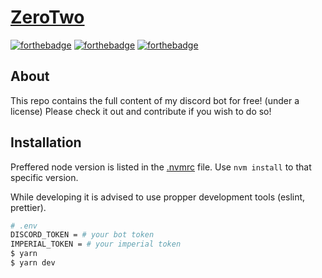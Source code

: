 # [ZeroTwo](https://github.com/pxseu/ZeroTwo)

[![forthebadge](https://forthebadge.com/images/badges/built-by-developers.svg)](https://forthebadge.com)
[![forthebadge](https://forthebadge.com/images/badges/made-with-typescript.svg)](https://forthebadge.com)
[![forthebadge](https://forthebadge.com/images/badges/fixed-bugs.svg)](https://forthebadge.com)

## About

This repo contains the full content of my discord bot for free! (under a license)
Please check it out and contribute if you wish to do so!

## Installation

Preffered node version is listed in the [.nvmrc](.nvmrc) file.
Use `nvm install` to that specific version.

While developing it is advised to use propper development tools (eslint, prettier).

```sh
# .env
DISCORD_TOKEN = # your bot token
IMPERIAL_TOKEN = # your imperial token
$ yarn
$ yarn dev
```
